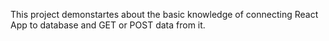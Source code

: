 This project demonstartes about the basic knowledge of connecting React App to database and GET or POST data from it.
